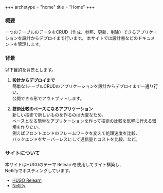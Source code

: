 +++
archetype = "home"
title = "Home"
+++

### 概要
一つのテーブルのデータをCRUD（作成、参照、更新、削除）できるアプリケーションを設計からデプロイまで行います。
本サイトでは設計書などのドキュメントを管理します。  

### 背景
以下目的を背景とします。

1. **設計からデプロイまで**  
簡単な1テーブルCRUDのアプリケーションを設計からデプロイまで一通り行い、  
公開できる形でアウトプットします。

1. **技術比較のベースになるアプリケーション**  
新しい技術で新しいものを作るのは大変なため、  
ベースとなる簡単なアプリケーションを作って技術の比較を気軽に行える環境を作りたい。  
例えばフロントエンドのフレームワークを変えて処理速度を比較、  
バックエンドをサーバーレスにして通信量とコストを比較、など。
  

### サイトについて
本サイトはHUGOのテーマ Relearnを使用してサイト構築し、  
Netlifyでホスティングしています。  
- [HUGO Relearn](https://themes.gohugo.io/themes/hugo-theme-relearn/)
- [Netlify](https://www.netlify.com/)